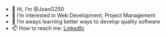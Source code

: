 - 👋 Hi, I’m @JoaoG250
- 👀 I’m interested in Web Development, Project Management
- 🌱 I’m aways learning better ways to develop quality software
- 📫 How to reach me: [LinkedIn](https://www.linkedin.com/in/joao-g-o-rodrigues/)

<!---
JoaoG250/JoaoG250 is a ✨ special ✨ repository because its `README.md` (this file) appears on your GitHub profile.
You can click the Preview link to take a look at your changes.
--->
